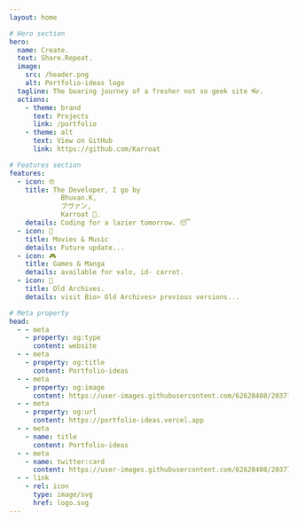 ```yaml
---
layout: home

# Hero section
hero:
  name: Create.
  text: Share.Repeat.
  image:
    src: /header.png
    alt: Portfolio-ideas logo
  tagline: The boaring journey of a fresher not so geek site 👓.
  actions:
    - theme: brand
      text: Projects
      link: /portfolio
    - theme: alt
      text: View on GitHub
      link: https://github.com/Karroat

# Features section
features:
  - icon: 🤓
    title: The Developer, I go by  
             Bhuvan.K,   
             ブヴァン,   
             Karroat 🥕.
    details: Coding for a lazier tomorrow. 😴
  - icon: 🎫
    title: Movies & Music
    details: Future update...
  - icon: 🎮
    title: Games & Manga
    details: available for valo, id- carrot.
  - icon: 💾
    title: Old Archives.
    details: visit Bio> Old Archives> previous versions...

# Meta property
head:
  - - meta
    - property: og:type
      content: website
  - - meta
    - property: og:title
      content: Portfolio-ideas
  - - meta
    - property: og:image
      content: https://user-images.githubusercontent.com/62628408/203779311-949cf214-92a7-4900-b997-55595fd12316.png
  - - meta
    - property: og:url
      content: https://portfolio-ideas.vercel.app
  - - meta
    - name: title
      content: Portfolio-ideas
  - - meta
    - name: twitter:card
      content: https://user-images.githubusercontent.com/62628408/203779311-949cf214-92a7-4900-b997-55595fd12316.png
  - - link
    - rel: icon
      type: image/svg
      href: logo.svg
---
```

